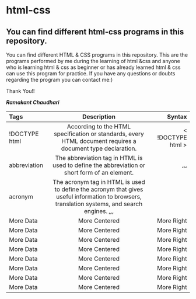 # html-css

## You can find different html-css programs in this repository.

You can find different HTML & CSS programs in this repository.
This are the programs performed by me during the learning of html &css and anyone who is learning html & css as beginner or has already learned html & css can use this program for practice. If you have any questions or doubts regarding the program you can contact me:)

Thank You!!

***Ramakant Chaudhari***


|     Tags     |  Description   |     Syntax    |
|:-------------|:--------------:|--------------:|
| !DOCTYPE html    | According to the HTML specification or standards, every HTML document requires a document type declaration.       |< !DOCTYPE html >     |
| abbreviation    | The abbreviation tag in HTML is used to define the abbreviation or short form of an element.| <abbr title=" "> ... </abbr>   |
| acronym |	The acronym tag in HTML is used to define the acronym that gives useful information to browsers, translation systems, and search engines.	<acronym title=" "> ... </acronym>
| More Data    | More Centered  | More Right    |
| More Data    | More Centered  | More Right    |
| More Data    | More Centered  | More Right    |
| More Data    | More Centered  | More Right    |
| More Data    | More Centered  | More Right    |
| More Data    | More Centered  | More Right    |
| More Data    | More Centered  | More Right    |
| More Data    | More Centered  | More Right    |
